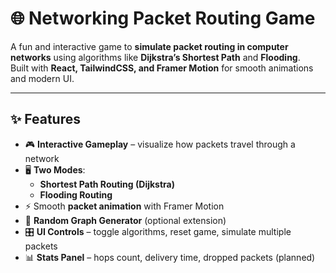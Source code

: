 # 🌐 Networking Packet Routing Game

A fun and interactive game to **simulate packet routing in computer networks** using algorithms like **Dijkstra’s Shortest Path** and **Flooding**.  
Built with **React, TailwindCSS, and Framer Motion** for smooth animations and modern UI.

---

## ✨ Features
- 🎮 **Interactive Gameplay** – visualize how packets travel through a network
- 🖥️ **Two Modes**:
  - **Shortest Path Routing (Dijkstra)**
  - **Flooding Routing**
- ⚡ Smooth **packet animation** with Framer Motion
- 🎲 **Random Graph Generator** (optional extension)
- 🎛️ **UI Controls** – toggle algorithms, reset game, simulate multiple packets
- 📊 **Stats Panel** – hops count, delivery time, dropped packets (planned)
